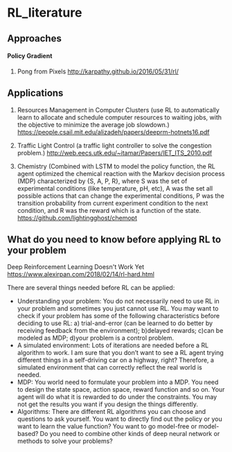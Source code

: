 # RL_literature

## Approaches

#### Policy Gradient
1. Pong from Pixels http://karpathy.github.io/2016/05/31/rl/  



## Applications

1. Resources Management in Computer Clusters (use RL to automatically learn to allocate and schedule computer resources to waiting jobs, with the objective to minimize the average job slowdown.)  https://people.csail.mit.edu/alizadeh/papers/deeprm-hotnets16.pdf

2. Traffic Light Control (a traffic light controller to solve the congestion problem.) http://web.eecs.utk.edu/~itamar/Papers/IET_ITS_2010.pdf

3. Chemistry (Combined with LSTM to model the policy function, the RL agent optimized the chemical reaction with the Markov decision process (MDP) characterized by {S, A, P, R}, where S was the set of experimental conditions (like temperature, pH, etc), A was the set all possible actions that can change the experimental conditions, P was the transition probability from current experiment condition to the next condition, and R was the reward which is a function of the state. https://github.com/lightingghost/chemopt

## What do you need to know before applying RL to your problem

Deep Reinforcement Learning Doesn't Work Yet
https://www.alexirpan.com/2018/02/14/rl-hard.html

There are several things needed before RL can be applied:

* Understanding your problem: You do not necessarily need to use RL in your problem and sometimes you just cannot use RL. You may want to check if your problem has some of the following characteristics before deciding to use RL: a) trial-and-error (can be learned to do better by receiving feedback from the environment); b)delayed rewards; c)can be modeled as MDP; d)your problem is a control problem.
* A simulated environment: Lots of iterations are needed before a RL algorithm to work. I am sure that you don’t want to see a RL agent trying different things in a self-driving car on a highway, right? Therefore, a simulated environment that can correctly reflect the real world is needed.
* MDP: You world need to formulate your problem into a MDP. You need to design the state space, action space, reward function and so on. Your agent will do what it is rewarded to do under the constraints. You may not get the results you want if you design the things differently.
* Algorithms: There are different RL algorithms you can choose and questions to ask yourself. You want to directly find out the policy or you want to learn the value function? You want to go model-free or model-based? Do you need to combine other kinds of deep neural network or methods to solve your problems?

